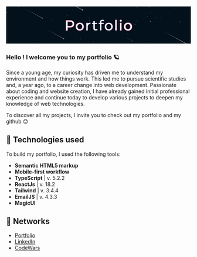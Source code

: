 ![Bannière du portfolio](public/assets//images/portfolio.png)

### Hello ! I welcome you to my portfolio 🪐

Since a young age, my curiosity has driven me to understand my environment and how things work. This led me to pursue scientific studies and, a year ago, to a career change into web development. Passionate about coding and website creation, I have already gained initial professional experience and continue today to develop various projects to deepen my knowledge of web technologies.

To discover all my projects, I invite you to check out my portfolio and my github 😊

## 🌠 Technologies used

To build my portfolio, I used the following tools:

- **Semantic HTML5 markup**
- **Mobile-first workflow**
- **TypeScript** | v. 5.2.2
- **ReactJs** | v. 18.2
- **Tailwind** | v. 3.4.4
- **EmailJS** | v. 4.3.3
- **MagicUI**

## 🌠 Networks

- [Portfolio](https://portfolio-1lncgioed-jodieaddis-projects.vercel.app/)
- [LinkedIn](https://www.linkedin.com/in/jodieaddis/)
- [CodeWars](https://www.codewars.com/users/JodieAddis)
